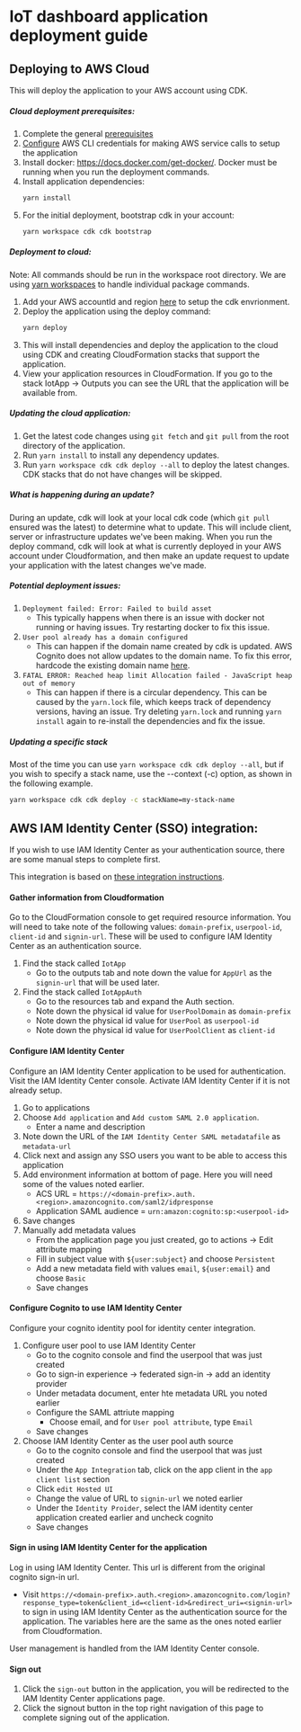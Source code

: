 # IoT dashboard application deployment guide

## Deploying to AWS Cloud

This will deploy the application to your AWS account using CDK.

##### Cloud deployment prerequisites:

1. Complete the general [prerequisites](https://github.com/awslabs/iot-application/blob/main/README.md#prerequisites)
1. [Configure](https://docs.aws.amazon.com/cli/latest/userguide/cli-chap-configure.html) AWS CLI credentials for making AWS service calls to setup the application
1. Install docker: https://docs.docker.com/get-docker/. Docker must be running when you run the deployment commands.
1. Install application dependencies:
   ```sh
   yarn install
   ```
1. For the initial deployment, bootstrap cdk in your account:
   ```sh
   yarn workspace cdk cdk bootstrap
   ```

##### Deployment to cloud:

Note: All commands should be run in the workspace root directory. We are using [yarn workspaces](https://classic.yarnpkg.com/lang/en/docs/workspaces/) to handle individual package commands.

1. Add your AWS accountId and region [here](https://github.com/awslabs/iot-application/blob/main/cdk/bin/cdk.ts#L17) to setup the cdk envrionment.
1. Deploy the application using the deploy command:
   ```sh
   yarn deploy
   ```
1. This will install dependencies and deploy the application to the cloud using CDK and creating CloudFormation stacks that support the application.
1. View your application resources in CloudFormation. If you go to the stack IotApp -> Outputs you can see the URL that the application will be available from.

##### Updating the cloud application:
1. Get the latest code changes using `git fetch` and `git pull` from the root directory of the application.
1. Run `yarn install` to install any dependency updates.
1. Run `yarn workspace cdk cdk deploy --all` to deploy the latest changes. CDK stacks that do not have changes will be skipped.

##### What is happening during an update?
During an update, cdk will look at your local cdk code (which `git pull` ensured was the latest) to determine what to update. This will include client, server or infrastructure updates we've been making. When you run the deploy command, cdk will look at what is currently deployed in your AWS account under Cloudformation, and then make an update request to update your application with the latest changes we've made.

##### Potential deployment issues:
1. `Deployment failed: Error: Failed to build asset`
   * This typically happens when there is an issue with docker not running or having issues. Try restarting docker to fix this issue.
1. `User pool already has a domain configured`
   * This can happen if the domain name created by cdk is updated. AWS Cognito does not allow updates to the domain name. To fix this error, hardcode the existing domain name [here](https://github.com/awslabs/iot-application/blob/main/cdk/lib/auth/auth-stack.ts#L38).
1. `FATAL ERROR: Reached heap limit Allocation failed - JavaScript heap out of memory`
   * This can happen if there is a circular dependency. This can be caused by the `yarn.lock` file, which keeps track of dependency versions, having an issue. Try deleting `yarn.lock` and running `yarn install` again to re-install the dependencies and fix the issue.

##### Updating a specific stack
Most of the time you can use `yarn workspace cdk cdk deploy --all`, but if you wish to specify a stack name, use the --context (-c) option, as shown in the following example.

```sh
yarn workspace cdk cdk deploy -c stackName=my-stack-name
```

## AWS IAM Identity Center (SSO) integration:
If you wish to use IAM Identity Center as your authentication source, there are some manual steps to complete first.

This integration is based on [these integration instructions](https://repost.aws/knowledge-center/cognito-user-pool-iam-integration).

#### Gather information from Cloudformation
Go to the CloudFormation console to get required resource information. You will need to take note of the following values: `domain-prefix`, `userpool-id`, `client-id` and `signin-url`. These will be used to configure IAM Identity Center as an authentication source.
1. Find the stack called `IotApp`
   * Go to the outputs tab and note down the value for `AppUrl` as the `signin-url` that will be used later.
1. Find the stack called `IotAppAuth`
   * Go to the resources tab and expand the Auth section.
   * Note down the physical id value for `UserPoolDomain` as `domain-prefix`
   * Note down the physical id value for `UserPool` as `userpool-id`
   * Note down the physical id value for `UserPoolClient` as `client-id`
#### Configure IAM Identity Center
Configure an IAM Identity Center application to be used for authentication. Visit the IAM Identity Center console. Activate IAM Identity Center if it is not already setup.
1. Go to applications
1. Choose `Add application` and `Add custom SAML 2.0 application`.
   * Enter a name and description
1. Note down the URL of the `IAM Identity Center SAML metadatafile` as `metadata-url`
1. Click next and assign any SSO users you want to be able to access this application
1. Add environment information at bottom of page. Here you will need some of the values noted earlier.
   * ACS URL = `https://<domain-prefix>.auth.<region>.amazoncognito.com/saml2/idpresponse`
   * Application SAML audience = `urn:amazon:cognito:sp:<userpool-id>`
1. Save changes
1. Manually add metadata values
   * From the application page you just created, go to actions &rarr; Edit attribute mapping
   * Fill in subject value with `${user:subject}` and choose `Persistent`
   * Add a new metadata field with values `email`, `${user:email}` and choose `Basic`
   * Save changes
#### Configure Cognito to use IAM Identity Center
Configure your cognito identity pool for identity center integration.
1. Configure user pool to use IAM Identity Center
   * Go to the cognito console and find the userpool that was just created
   * Go to sign-in experience &rarr; federated sign-in &rarr; add an identity provider
   * Under metadata document, enter hte metadata URL you noted earlier
   * Configure the SAML attriute mapping
      * Choose email, and for `User pool attribute`, type `Email`
   * Save changes
1. Choose IAM Identity Center as the user pool auth source
   * Go to the cognito console and find the userpool that was just created
   * Under the `App Integration` tab, click on the app client in the `app client list` section
   * Click `edit Hosted UI`
   * Change the value of URL to `signin-url` we noted earlier
   * Under the `Identity Proider`, select the IAM identity center application created earlier and uncheck cognito
   * Save changes
#### Sign in using IAM Identity Center for the application
Log in using IAM Identity Center. This url is different from the original cognito sign-in url.
   * Visit `https://<domain-prefix>.auth.<region>.amazoncognito.com/login?response_type=token&client_id=<client-id>&redirect_uri=<signin-url>` to sign in using IAM Identity Center as the authentication source for the application. The variables here are the same as the ones noted earlier from Cloudformation.

User management is handled from the IAM Identity Center console.

#### Sign out
1. Click the `sign-out` button in the application, you will be redirected to the IAM Identity Center applications page. 
1. Click the signout button in the top right navigation of this page to complete signing out of the application.
